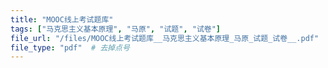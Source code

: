 ```yaml
---
title: "MOOC线上考试题库"
tags: ["马克思主义基本原理", "马原", "试题", "试卷"]
file_url: "/files/MOOC线上考试题库__马克思主义基本原理_马原_试题_试卷__.pdf"
file_type: "pdf"  # 去掉点号
---
```




<!-- 文件类型: .pdf -->
<!-- 文件图标: 📄 -->
